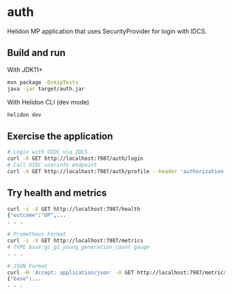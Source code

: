 # auth

Helidon MP application that uses SecurityProvider for login with IDCS.

## Build and run

With JDK11+

```bash
mvn package -DskipTests
java -jar target/auth.jar
```

With Helidon CLI (dev mode)

```bash
helidon dev
```

## Exercise the application

```bash
# Login with OIDC via IDCS
curl -X GET http://localhost:7987/auth/login
# Call OIDC userinfo endpoint
curl -X GET http://localhost:7987/auth/profile --header 'authorization: Bearer <access_token>'
```

## Try health and metrics

```bash
curl -s -X GET http://localhost:7987/health
{"outcome":"UP",...
. . .

# Prometheus Format
curl -s -X GET http://localhost:7987/metrics
# TYPE base:gc_g1_young_generation_count gauge
. . .

# JSON Format
curl -H 'Accept: application/json' -X GET http://localhost:7987/metrics
{"base":...
. . .
```
